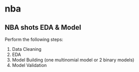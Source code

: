 # nba
## NBA shots EDA &amp; Model  
Perform the following steps:  
1. Data Cleaning  
2. EDA   
3. Model Building (one multinomial model or 2 binary models)  
4. Model Validation
